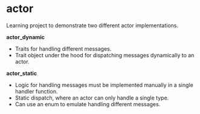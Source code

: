 # actor
Learning project to demonstrate two different actor implementations.

**actor_dynamic**
- Traits for handling different messages.
- Trait object under the hood for dispatching messages dynamically to an actor.

**actor_static**
- Logic for handling messages must be implemented manually in a single handler function.
- Static dispatch, where an actor can only handle a single type.
- Can use an enum to emulate handling different messages.
